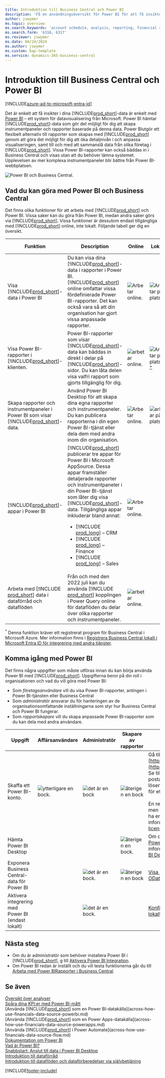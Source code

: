 ```yaml
---
title: Introduktion till Business Central och Power BI
description: 'Få en användningsöversikt för Power BI för att få insikter och KPI:er från dina Business Central-data.'
author: jswymer
ms.topic: overview
ms.search.keywords: 'account schedule, analysis, reporting, financial report, business intelligence, KPI'
ms.search.form: '6316, 6317'
ms.reviewer: jswymer
ms.date: 04/24/2024
ms.author: jswymer
ms.custom: bap-template
ms.service: dynamics-365-business-central
---
```

# Introduktion till Business Central och Power BI

[!INCLUDE[azure-ad-to-microsoft-entra-id](~/../shared-content/shared/azure-ad-to-microsoft-entra-id.md)]

Det är enkelt att få insikter i dina [!INCLUDE[prod_short](includes/prod_short.md)]-data är enkelt med [Power BI](https://powerbi.microsoft.com) – ett system för datavisualisering från Microsoft. Power BI hämtar [!INCLUDE[prod_short](includes/prod_short.md)]-data som gör det möjligt för dig att skapa instrumentpaneler och rapporter baserade på denna data. Power BIutgör ett flexibelt alternativ till rapporter som skapas med [!INCLUDE[prod_short](includes/prod_short.md)] genom att göra det möjligt för dig att öka detaljnivån i och anpassa visualiseringen, samt till och med att sammanslå data från olika företag i [!INCLUDE[prod_short](includes/prod_short.md)]. Vissa Power BI-rapporter kan också bäddas in i Business Central och visas utan att du behöver lämna systemet. Upplevelsen av mer komplexa instrumentpaneler blir bättre från Power BI-webbplatsen.

![Power BI och Business Central.](media/power-bi-intro.png)

## Vad du kan göra med Power BI och Business Central

Det finns olika funktioner för att arbeta med [!INCLUDE[prod_short](includes/prod_short.md)] och Power BI. Vissa saker kan du göra från Power BI, medan andra saker görs via [!INCLUDE[prod_short](includes/prod_short.md)]. Vissa funktioner är dessutom endast tillgängliga med [!INCLUDE[prod_short](includes/prod_short.md)] online, inte lokalt. Följande tabell ger dig en översikt.

|Funktion|Description|Online|Lokalt|Läs mer|
|-------|-----------|--------------|-----------|----------------|
|Visa [!INCLUDE[prod_short](includes/prod_short.md)]-data i Power BI|Du kan visa dina [!INCLUDE[prod_short](includes/prod_short.md)]-data i rapporter i Power BI. [!INCLUDE[prod_short](includes/prod_short.md)] online omfattar vissa fördefinierade Power BI-rapporter. Det kan också vara så att din organisation har gjort vissa anpassade rapporter.|![Arbetar online.](media/check.png)|![Arbetar på plats](media/check.png)|[Här...](across-working-with-powerbi.md)|
|Visa Power BI-rapporter i [!INCLUDE[prod_short](includes/prod_short.md)]-klienten.| Power BI-rapporter som visar [!INCLUDE[prod_short](includes/prod_short.md)]-data kan bäddas in direkt i delar på [!INCLUDE[prod_short](includes/prod_short.md)]-sidor. Du kan låta delen visa valfri rapport som gjorts tillgänglig för dig. |![arbetar online.](media/check.png)|![Arbetar på plats](media/check.png)<sup>[*](#onprem)</sup>|[Här...](across-working-with-powerbi.md).|
|Skapa rapporter och instrumentpaneler i Power BI som visar [!INCLUDE[prod_short](includes/prod_short.md)]-data.|Använd Power BI Desktop för att skapa dina egna rapporter och instrumentpaneler. Du kan publicera rapporterna i din egen Power BI-tjänst eller dela dem med andra inom din organisation.|![Arbetar online.](media/check.png)|![arbetar på plats](media/check.png)|[Här...](across-how-use-financials-data-source-powerbi.md)|
|[!INCLUDE[prod_short](includes/prod_short.md)]-appar i Power BI| [!INCLUDE[prod_short](includes/prod_short.md)] publicerar tre appar för Power BI i Microsoft AppSource. Dessa appar framställer detaljerade rapporter och instrumentpaneler i din Power BI-tjänst som låter dig visa [!INCLUDE[prod_short](includes/prod_short.md)]-data. Tillgängliga appar inkluderar bland annat: <ul><li>[!INCLUDE [prod_long](includes/prod_long.md)] – CRM </li><li>[!INCLUDE [prod_long](includes/prod_long.md)] – Finance </li><li>[!INCLUDE [prod_long](includes/prod_long.md)] – Sales </li></ul>  |![Arbetar online.](media/check.png)||[Här...](across-powerbi-business-central-apps.md)|
|Arbeta med [!INCLUDE [prod_short](includes/prod_short.md)] data i dataförråd och dataflöden|Från och med den 2022 juli kan du använda [!INCLUDE [prod_short](includes/prod_short.md)] kopplingen i Power Query online för dataflöden du delar över olika rapporter och instrumentpaneler.|![arbetar online.](media/check.png)||[Här...](across-powerbi-business-central-apps.md)|

<a name="onprem"><sup>*</sup></a> Denna funktion kräver ett registrerat program för Business Central i Microsoft Azure. Mer information finns i [Registrera Business Central lokalt i Microsoft Entra ID för integrering med andra tjänster](/dynamics365/business-central/dev-itpro/administration/register-app-azure).

## Komma igång med Power BI

Det finns några uppgifter som måste utföras innan du kan börja använda Power BI med [!INCLUDE[prod_short](includes/prod_short.md)].<!-- Some of the tasks are typically only done by administrators or super users.--> Uppgifterna beror på din roll i organisationen och vad du vill göra med Power BI:

- Som *företagsanvändare* vill du visa Power BI-rapporter, antingen i Power BI-tjänsten eller Business Central
- Som *administratör* ansvarar du för hanteringen av de organisationsomfattande inställningarna som styr hur Business Central och Power BI fungerar.
- Som *rapportskapare* vill du skapa anpassade Power BI-rapporter som du kan dela med andra användare.

|Uppgift|Affärsanvändare|Administratör|Skapare av rapporter|Mer information|
|----|-------------|-------------|-----------------------|----------------|
|Skaffa ett Power BI-konto.|![ytterligare en bock.](media/check.png)|![det är en bock](media/check.png)|![återigen en bock](media/check.png)|Gå till [https://powerbi.microsoft.com](https://powerbi.microsoft.com). Se till att använda din e-postadress för arbetet samt ditt lösenord när du registrerar dig för ett konto. <br /><br/>En registrering kräver en licens, men i de flesta fall för du redan ha en gratislicens. För mer information, se [Power BI-licensiering](admin-powerbi-setup.md#license).|
|Hämta Power BI Desktop|||![återigen en bock.](media/check.png)|Om du vill ladda ned går du till [Power BI Desktop](https://powerbi.microsoft.com/desktop/). Mer information finns i [Hämta Power BI Desktop](/power-bi/fundamentals/desktop-get-the-desktop).
|Exponera Business Central-data för Power BI||![det är en bock.](media/check.png)|![återigen en bock](media/check.png)|[Visa data via API-sidor eller OData-webbtjänster](admin-powerbi-setup.md#exposedata)
|Aktivera integrering med Power BI<br />(endast lokalt)||![det är en bock.](media/check.png)||[Konfigurera Business Central lokalt för Power BI-integration](across-working-with-business-central-in-powerbi.md#setup)|


## Nästa steg

- Om du är administratör som behöver installera Power BI i [!INCLUDE[prod_short](includes/prod_short.md)], g till [Aktivera Power BI Integration](admin-powerbi-setup.md).
- Om Power BI redan är inställt och du vill testa funktionerna går du till [Arbeta med Power BIRapporter i Business Central](across-working-with-powerbi.md).

## Se även

[Översikt över analyser](reports-bi-reporting.md)   
[Spåra dina KPI:er med Power BI-mått](track-kpis-with-power-bi-metrics.md)   
[Använda [!INCLUDE[prod_short](includes/prod_short.md)] som en Power BI-datakälla](across-how-use-financials-data-source-powerbi.md)  
[Använda [!INCLUDE[prod_short](includes/prod_short.md)] som en Power Apps-datakälla](across-how-use-financials-data-source-powerapps.md)  
[Använda [!INCLUDE[prod_short](includes/prod_short.md)] i Power Automate](across-how-use-financials-data-source-flow.md)  
[Dokumentation om Power BI](/power-bi/)  
[Vad är Power BI?](/power-bi/fundamentals/power-bi-overview)  
[Snabbstart: Anslut till data i Power BI Desktop](/power-bi/desktop-quickstart-connect-to-data)  
[Introduktion till dataförråd](/power-bi/transform-model/datamarts/datamarts-overview)  
[Introduktion till dataflöden och dataförberedelser via självbetjäning](/power-bi/transform-model/dataflows/dataflows-introduction-self-service)  

[!INCLUDE[footer-include](includes/footer-banner.md)]
